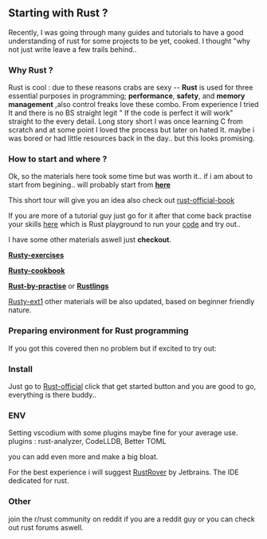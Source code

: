 ## Starting with Rust ?

Recently, I was going through many guides and tutorials to 
have a good understanding of rust for some projects to be yet,
cooked. I thought "why not just write leave a few trails behind..

### Why Rust ?

Rust is cool : due to these reasons crabs are sexy -- **Rust** is used for 
three essential purposes in programming; **performance**, **safety**, and 
**memory management** ,also control freaks love these combo. From 
experience I tried It and there is no BS straight legit " If the code is 
perfect it will work" straight to the every detail. Long story short I was 
once learning C from scratch and at some point I loved the process but 
later on hated It. maybe i was bored or had little resources back in the 
day.. but this looks promising.

### How to start and where ?

Ok, so the materials here took some time but was worth it..
if i am about to start from begining.. will probably start from [**here**](https://learn.microsoft.com/en-us/training/modules/rust-introduction/1-introduction) 

This short tour will give you an idea 
also check out [rust-official-book](https://doc.rust-lang.org/book/) 

If you are more of a tutorial guy just
go for it after that come back practise your skills [here](https://play.rust-lang.org) which is Rust playground to run your [code](https://play.rust-lang.org/help) and try out..

I have some other materials aswell
just **checkout**.

[**Rusty-exercises**](https://exercism.org/tracks/rust/exercises)

[**Rusty-cookbook**](https://rust-lang-nursery.github.io/rust-cookbook)

[**Rust-by-practise**](https://practice.rs/why-exercise.html) or [**Rustlings**](https://rustlings.cool)



[Rusty-ext1](https://fasterthanli.me/articles/a-half-hour-to-learn-rust) other materials will be also updated, 
based on beginner friendly nature.

### Preparing environment for Rust programming


If you got this covered then no problem but if excited to try out:

### Install

Just go to [Rust-official](https://www.rust-lang.org) click that get started 
button and you are good to go, everything 
is there buddy..

### ENV

Setting vscodium with some plugins maybe 
fine for your average use.
plugins : rust-analyzer, CodeLLDB, Better TOML

you can add even more and make a big bloat.

For the best experience i will suggest [RustRover](https://www.jetbrains.com/help/rust/installation-guide.html#silent) by Jetbrains. The IDE dedicated for rust.


### Other 

join the r/rust community on reddit if you 
are a reddit guy or you can check out rust 
forums aswell.

